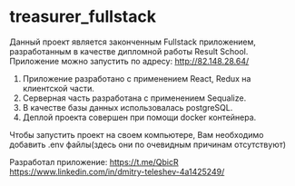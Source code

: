 # treasurer_fullstack

Данный проект является законченным Fullstack приложением, разработанным в качестве дипломной работы Result School. Приложение можно запустить по адресу: http://82.148.28.64/

1. Приложение разработано с применением React, Redux на клиентской части. 
2. Серверная часть разработана с применением Sequalize.
3. В качестве базы данных использовалась postgreSQL.
4. Деплой проекта совершен при помощи docker контейнера.

Чтобы запустить проект на своем компьютере, Вам необходимо добавить .env файлы(здесь они по очевидным причинам отсутствуют)


Разработал приложение:  https://t.me/QbicR
                        https://www.linkedin.com/in/dmitry-teleshev-4a1425249/
